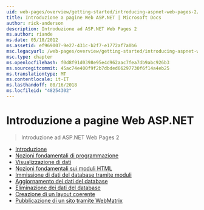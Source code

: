 ```yaml
---
uid: web-pages/overview/getting-started/introducing-aspnet-web-pages-2/index
title: Introduzione a pagine Web ASP.NET | Microsoft Docs
author: rick-anderson
description: Introduzione ad ASP.NET Web Pages 2
ms.author: riande
ms.date: 05/18/2012
ms.assetid: ef969007-9e27-431c-b2f7-e1772af7a0b6
msc.legacyurl: /web-pages/overview/getting-started/introducing-aspnet-web-pages-2
msc.type: chapter
ms.openlocfilehash: f0d8f91d0398e95e4d962aac7fea7db9abc926b3
ms.sourcegitcommit: 45ac74e400f9f2b7dbded66297730f6f14a4eb25
ms.translationtype: MT
ms.contentlocale: it-IT
ms.lasthandoff: 08/16/2018
ms.locfileid: "48254302"
---
```

<a name="introducing-aspnet-web-pages"></a>Introduzione a pagine Web ASP.NET
====================
> Introduzione ad ASP.NET Web Pages 2


- [Introduzione](getting-started.md)
- [Nozioni fondamentali di programmazione](intro-to-web-pages-programming.md)
- [Visualizzazione di dati](displaying-data.md)
- [Nozioni fondamentali sui moduli HTML](form-basics.md)
- [Immissione di dati del database tramite moduli](entering-data.md)
- [Aggiornamento dei dati del database](updating-data.md)
- [Eliminazione dei dati del database](deleting-data.md)
- [Creazione di un layout coerente](layouts.md)
- [Pubblicazione di un sito tramite WebMatrix](publishing.md)
